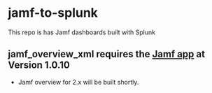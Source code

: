 # jamf-to-splunk
This repo is has Jamf dashboards built with Splunk


## jamf_overview_xml requires the [Jamf app](https://splunkbase.splunk.com/app/4729/) at Version 1.0.10
- Jamf overview for 2.x will be built shortly.
